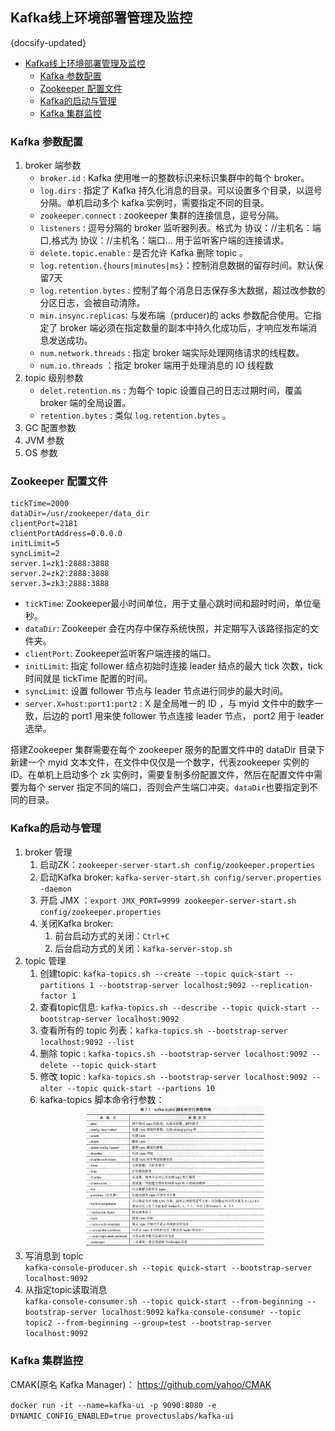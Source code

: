 ## Kafka线上环境部署管理及监控
{docsify-updated}

- [Kafka线上环境部署管理及监控](#kafka线上环境部署管理及监控)
  - [Kafka 参数配置](#kafka-参数配置)
  - [Zookeeper 配置文件](#zookeeper-配置文件)
  - [Kafka的启动与管理](#kafka的启动与管理)
  - [Kafka 集群监控](#kafka-集群监控)


### Kafka 参数配置
1. broker 端参数  
   + `broker.id` : Kafka 使用唯一的整数标识来标识集群中的每个 broker。
   + `log.dirs` : 指定了 Kafka 持久化消息的目录。可以设置多个目录，以逗号分隔。单机启动多个 kafka 实例时，需要指定不同的目录。
   + `zookeeper.connect` : zookeeper 集群的连接信息，逗号分隔。
   + `listeners` : 逗号分隔的 broker 监听器列表。格式为 协议：//主机名：端口,格式为 协议：//主机名：端口... 用于监听客户端的连接请求。
   + `delete.topic.enable` : 是否允许 Kafka 删除 topic 。
   + `log.retention.{hours|minutes|ms}`：控制消息数据的留存时间。默认保留7天
   + `log.retention.bytes` : 控制了每个消息日志保存多大数据，超过改参数的分区日志，会被自动清除。
   + `min.insync.replicas`: 与发布端（prducer)的 acks 参数配合使用。它指定了 broker 端必须在指定数量的副本中持久化成功后，才响应发布端消息发送成功。
   + `num.network.threads` : 指定 broker 端实际处理网络请求的线程数。
   + `num.io.threads` ：指定 broker 端用于处理消息的 IO 线程数
2. topic 级别参数  
   + `delet.retention.ms` : 为每个 topic 设置自己的日志过期时间，覆盖 broker 端的全局设置。
   + `retention.bytes` : 类似 `log.retention.bytes` 。
3. GC 配置参数
4. JVM 参数
5. OS 参数

### Zookeeper 配置文件
```
tickTime=2000
dataDir=/usr/zookeeper/data_dir
clientPort=2181
clientPortAddress=0.0.0.0
initLimit=5
syncLimit=2
server.1=zk1:2888:3888
server.2=zk2:2888:3888
server.3=zk3:2888:3888
```

+ `tickTime`: Zookeeper最小时间单位，用于丈量心跳时间和超时时间，单位毫秒。
+ `dataDir`: Zookeeper 会在内存中保存系统快照，并定期写入该路径指定的文件夹。
+ `clientPort`: Zookeeper监听客户端连接的端口。
+ `initLimit`: 指定 follower 结点初始时连接 leader 结点的最大 tick 次数，tick 时间就是 tickTime 配置的时间。
+ `syncLimit`: 设置 follower 节点与 leader 节点进行同步的最大时间。
+ `server.X=host:port1:port2` : X 是全局唯一的 ID ，与 myid 文件中的数字一致，后边的 port1 用来使 follower 节点连接 leader 节点， port2 用于 leader 选举。

搭建Zookeeper 集群需要在每个 zookeeper 服务的配置文件中的 dataDir 目录下新建一个 myid 文本文件，在文件中仅仅是一个数字，代表zookeeper 实例的ID。在单机上启动多个 zk 实例时，需要复制多份配置文件，然后在配置文件中需要为每个 server 指定不同的端口，否则会产生端口冲突。`dataDir`也要指定到不同的目录。

### Kafka的启动与管理
1. broker 管理  
   1. 启动ZK：`zookeeper-server-start.sh config/zookeeper.properties`
   2. 启动Kafka broker: `kafka-server-start.sh config/server.properties -daemon`
   3. 开启 JMX ：`export JMX_PORT=9999 zookeeper-server-start.sh config/zookeeper.properties`
   4. 关闭Kafka broker:  
      1. 前台启动方式的关闭：`Ctrl+C`
      2. 后台启动方式的关闭：`kafka-server-stop.sh`
2. topic 管理
   1. 创建topic: `kafka-topics.sh --create --topic quick-start --partitions 1 --bootstrap-server localhost:9092 --replication-factor 1`
   2. 查看topic信息: `kafka-topics.sh --describe --topic quick-start --bootstrap-server localhost:9092`
   3. 查看所有的 topic 列表：`kafka-topics.sh --bootstrap-server localhost:9092 --list`
   4. 删除 topic : `kafka-topics.sh --bootstrap-server localhost:9092 --delete --topic quick-start`
   5. 修改 topic : `kafka-topics.sh --bootstrap-server localhost:9092 --alter --topic quick-start --partions 10`
   6. kafka-topics 脚本命令行参数：
   <center><img src="pics/kafka-topics.png" alt="" width="60%"></center>
3. 写消息到 topic  
    `kafka-console-producer.sh --topic quick-start --bootstrap-server localhost:9092`
4. 从指定topic读取消息  
   `kafka-console-consumer.sh --topic quick-start --from-beginning --bootstrap-server localhost:9092`
   `kafka-console-consumer --topic topic2 --from-beginning --group=test --bootstrap-server localhost:9092`

### Kafka 集群监控
CMAK(原名 Kafka Manager)：
https://github.com/yahoo/CMAK

`docker run -it --name=kafka-ui -p 9090:8080 -e DYNAMIC_CONFIG_ENABLED=true provectuslabs/kafka-ui`